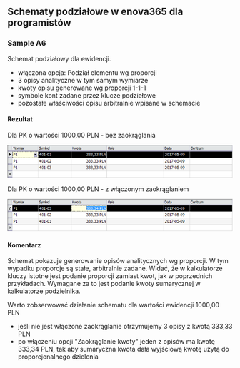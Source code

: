 ## Schematy podziałowe w enova365 dla programistów
### Sample A6

Schemat podziałowy dla ewidencji.

* włączona opcja: Podział elementu wg proporcji
* 3 opisy analityczne w tym samym wymiarze
* kwoty opisu generowane wg proporcji 1-1-1
* symbole kont zadane przez klucze podziałowe
* pozostałe właściwości opisu arbitralnie wpisane w schemacie

#### Rezultat

Dla PK o wartości 1000,00 PLN - bez zaokrąglania

![](Sample%20A6.1.png)

Dla PK o wartości 1000,00 PLN - z włączonym zaokrąglaniem

![](Sample%20A6.2.png)


#### Komentarz

Schemat pokazuje generowanie opisów analitycznych wg proporcji. W tym wypadku proporcje są stałe, arbitralnie zadane.
Widać, że w kalkulatorze kluczy istotne jest podanie proporcji zamiast kwot, jak w poprzednich przykładach. 
Wymagane za to jest podanie kwoty sumarycznej w kalkulatorze podzielnika.

Warto zobserwować działanie schematu dla wartości ewidencji 1000,00 PLN

* jeśli nie jest włączone zaokrąglanie otrzymujemy 3 opisy z kwotą 333,33 PLN
* po włączeniu opcji "Zaokrąglanie kwoty" jeden z opisów ma kwotę 333,34 PLN, tak aby sumaryczna kwota dała wyjściową kwotę użytą do proporcjonalnego dzielenia
